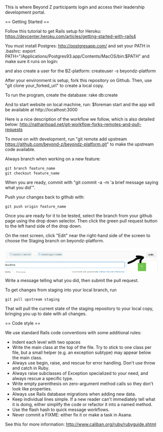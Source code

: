 This is where Beyond Z participants login and access their leadership development portal.


== Getting Started ==


Follow this tutorial to get Rails setup for Heroku:
https://devcenter.heroku.com/articles/getting-started-with-rails4

You must install Postgres:
    http://postgresapp.com/
and set your PATH in .bashrc:
    export PATH="/Applications/Postgres93.app/Contents/MacOS/bin:$PATH"
and make sure it runs on login:

and also create a user for the BZ-platform:
    createuser -s beyondz-platform


After your environment is setup, fork this repository on Github. Then, use "git clone your_forked_url" to create a local copy.

To run the program, create the database: 
    rake db:create

And to start website on local machine, run: $foreman start and the app will be available at http://localhost:3000

Here is a nice description of the workflow we follow, which is also
detailed below:
http://nathanhoad.net/git-workflow-forks-remotes-and-pull-requests 

To move on with development, run "git remote add upstream https://github.com/beyond-z/beyondz-platform.git" to make the upstream code available.


Always branch when working on a new feature:

	git branch feature_name
	git checkout feature_name

When you are ready, commit with "git commit -a -m 'a brief message saying what you did'".

Push your changes back to github with:

	git push origin feature_name

Once you are ready for it to be tested, select the branch from your github page using the drop down selector. Then click the green pull request button to the left hand side of the drop down.

On the next screen, click "Edit" near the right-hand side of the screen to choose the Staging branch on beyondz-platform.

![Edit location](docs/edit-branch.png)


Write a message telling what you did, then submit the pull request.


To get changes from staging into your local branch, run

	git pull upstream staging

That will pull the current state of the staging repository to your local copy, bringing you up to date with all changes.

== Code style ==

We use standard Rails code conventions with some additional rules:

  * Indent each level with two spaces
  * Write the main class at the top of the file. Try to stick to one class per file, but a small helper (e.g. an exception subtype) may appear below the main class.
  * Always use begin, raise, and rescue for error handling. Don't use throw and catch in Ruby.
  * Always raise subclasses of Exception specialized to your need, and always rescue a specific type.
  * Write empty parenthesis on zero-argument method calls so they don't look like properties.
  * Always use Rails database migrations when adding new data.
  * Keep individual lines simple. If a new reader can't immediately tell what it is doing, either simplify the code or refactor it into a named method.
  * Use the flash hash to quick message workflows.
  * Never commit a FIXME: either fix it or make a task in Asana.

See this for more information: http://www.caliban.org/ruby/rubyguide.shtml
